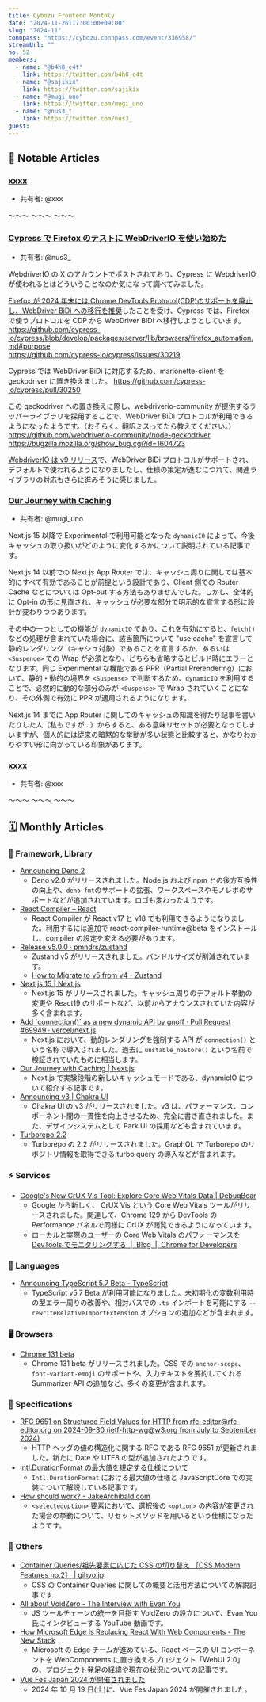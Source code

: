 ```yaml
---
title: Cybozu Frontend Monthly
date: "2024-11-26T17:00:00+09:00"
slug: "2024-11"
connpass: "https://cybozu.connpass.com/event/336958/"
streamUrl: ""
no: 52
members:
  - name: "@b4h0_c4t"
    link: https://twitter.com/b4h0_c4t
  - name: "@sajikix"
    link: https://twitter.com/sajikix
  - name: "@mugi_uno"
    link: https://twitter.com/mugi_uno
  - name: "@nus3_"
    link: https://twitter.com/nus3_
guest:
---
```


## 👀 Notable Articles

### [xxxx](xxxx)

- 共有者: @xxx

〜〜〜
〜〜〜
〜〜〜

### [Cypress で Firefox のテストに WebDriverIO を使い始めた](https://x.com/webdriverio/status/1857121862360424812)

- 共有者: @nus3\_

WebdriverIO の X のアカウントでポストされており、Cypress に WebdriverIO が使われるとはどういうことなのか気になって調べてみました。

[Firefox が 2024 年末には Chrome DevTools Protocol(CDP)のサポートを廃止し、WebDriver BiDi への移行を推奨](https://fxdx.dev/deprecating-cdp-support-in-firefox-embracing-the-future-with-webdriver-bidi/)したことを受け、Cypress では、Firefox で使うプロトコルを CDP から WebDriver BiDi へ移行しようとしています。
https://github.com/cypress-io/cypress/blob/develop/packages/server/lib/browsers/firefox_automation.md#purpose  
https://github.com/cypress-io/cypress/issues/30219

Cypress では WebDriver BiDi に対応するため、marionette-client を geckodriver に置き換えました。
https://github.com/cypress-io/cypress/pull/30250

この geckodriver への置き換えに際し、webdriverio-community が提供するラッパーライブラリを採用することで、WebDriver BiDi プロトコルが利用できるようになったようです。（おそらく。翻訳ミスってたら教えてください。）
https://github.com/webdriverio-community/node-geckodriver  
https://bugzilla.mozilla.org/show_bug.cgi?id=1604723

[WebdriverIO は v9 リリース](https://webdriver.io/blog/2024/08/15/webdriverio-v9-release)で、WebDriver BiDi プロトコルがサポートされ、デフォルトで使われるようになりましたし、仕様の策定が進むにつれて、関連ライブラリの対応もさらに進みそうに感じました。

### [Our Journey with Caching](<[xxxx](https://nextjs.org/blog/our-journey-with-caching)>)

- 共有者: @mugi_uno

Next.js 15 以降で Experimental で利用可能となった `dynamicIO` によって、今後キャッシュの取り扱いがどのように変化するかについて説明されている記事です。

Next.js 14 以前での Next.js App Router では、キャッシュ周りに関しては基本的にすべて有効であることが前提という設計であり、Client 側での Router Cache などについては Opt-out する方法もありませんでした。しかし、全体的に Opt-in の形に見直され、キャッシュが必要な部分で明示的な宣言する形に設計が変わりつつあります。

その中の一つとしての機能が `dynamicIO` であり、これを有効にすると、`fetch()` などの処理が含まれていた場合に、該当箇所について "use cache" を宣言して静的レンダリング（キャシュ対象）であることを宣言するか、あるいは `<Suspence>` での Wrap が必須となり、どちらも省略するとビルド時にエラーとなります。同じ Experimental な機能である PPR（Partial Prerendering）において、静的・動的の境界を `<Suspense>` で判断するため、`dynamicIO` を利用することで、必然的に動的な部分のみが `<Suspense>` で Wrap されていくことになり、その外側で有効に PPR が適用されるようになります。

Next.js 14 までに App Router に関してのキャッシュの知識を得たり記事を書いたりした人（私もですが…）からすると、ある意味リセットが必要となってしまいますが、個人的には従来の暗黙的な挙動が多い状態と比較すると、かなりわかりやすい形に向かっている印象があります。

### [xxxx](xxxx)

- 共有者: @xxx

〜〜〜
〜〜〜
〜〜〜

## 🗓 Monthly Articles

### 📖 Framework, Library

- [Announcing Deno 2](https://deno.com/blog/v2.0)
  - Deno v2.0 がリリースされました。Node.js および npm との後方互換性の向上や、`deno fmt`のサポートの拡張、ワークスペースやモノレポのサポートなどが追加されています。ロゴも変わったようです。
- [React Compiler – React](https://react.dev/learn/react-compiler#using-react-compiler-with-react-17-or-18)
  - React Compiler が React v17 と v18 でも利用できるようになりました。利用するには追加で react-compiler-runtime@beta をインストールし、compiler の設定を変える必要があります。
- [Release v5.0.0 · pmndrs/zustand](https://github.com/pmndrs/zustand/releases/tag/v5.0.0)
  - Zustand v5 がリリースされました。バンドルサイズが削減されています。
  - [How to Migrate to v5 from v4 - Zustand](https://zustand.docs.pmnd.rs/migrations/migrating-to-v5#changes-in-v5)
- [Next.js 15 | Next.js](https://nextjs.org/blog/next-15)
  - Next.js 15 がリリースされました。キャッシュ周りのデフォルト挙動の変更や React19 のサポートなど、以前からアナウンスされていた内容が多く含まれます。
- [Add \`connection()\` as a new dynamic API by gnoff · Pull Request #69949 · vercel/next.js](https://github.com/vercel/next.js/pull/69949)
  - Next.js において、動的レンダリングを強制する API が `connection()` という名称で導入されました。過去に `unstable_noStore()` という名前で検証されていたものに相当します。
- [Our Journey with Caching | Next.js](https://nextjs.org/blog/our-journey-with-caching)
  - Next.js で実験段階の新しいキャッシュモードである、dynamicIO について紹介する記事です。
- [Announcing v3 | Chakra UI](https://www.chakra-ui.com/blog/00-announcing-v3)
  - Chakra UI の v3 がリリースされました。v3 は、パフォーマンス、コンポーネント間の一貫性を向上させるため、完全に書き直されました。また、デザインシステムとして Park UI の採用なども含まれています。
- [Turborepo 2.2](https://turbo.build/blog/turbo-2-2-0)
  - Turborepo の 2.2 がリリースされました。GraphQL で Turborepo のリポジトリ情報を取得できる turbo query の導入などが含まれます。

### ⚡️ Services

- [Google's New CrUX Vis Tool: Explore Core Web Vitals Data | DebugBear](https://www.debugbear.com/blog/google-crux-vis)
  - Google から新しく、 CrUX Vis という Core Web Vitals ツールがリリースされました。関連して、Chrome 129 から DevTools の Performance パネルで同様に CrUX が閲覧できるようになっています。
  - [ローカルと実際のユーザーの Core Web Vitals のパフォーマンスを DevTools でモニタリングする  |  Blog  |  Chrome for Developers](https://developer.chrome.com/blog/devtools-realtime-cwv?hl=ja#field-data)

### 💬 Languages

- [Announcing TypeScript 5.7 Beta - TypeScript](https://devblogs.microsoft.com/typescript/announcing-typescript-5-7-beta/)
  - TypeScript v5.7 Beta が利用可能になりました。未初期化の変数利用時の型エラー周りの改善や、相対パスでの `.ts` インポートを可能にする `--rewriteRelativeImportExtension` オプションの追加などが含まれます。

### 🖥 Browsers

- [Chrome 131 beta](https://developer.chrome.com/blog/chrome-131-beta?hl=ja)
  - Chrome 131 beta がリリースされました。CSS での `anchor-scope`、`font-variant-emoji` のサポートや、入力テキストを要約してくれる Summarizer API の追加など、多くの変更が含まれます。

### 📝 Specifications

- [RFC 9651 on Structured Field Values for HTTP from rfc-editor@rfc-editor.org on 2024-09-30 (ietf-http-wg@w3.org from July to September 2024)](https://lists.w3.org/Archives/Public/ietf-http-wg/2024JulSep/0316.html)
  - HTTP ヘッダの値の構造化に関する RFC である RFC 9651 が更新されました。新たに Date や UTF8 の型が追加されたようです。
- [Intl.DurationFormat の最大値を規定する仕様について](https://sosukesuzuki.dev/posts/intl-durationformat-limits/)
  - `Intl.DurationFormat` における最大値の仕様と JavaScriptCore での実装について解説している記事です。
- [How should <selectedoption> work? - JakeArchibald.com](https://jakearchibald.com/2024/how-should-selectedoption-work/)
  - `<selectedoption>` 要素において、選択後の `<option>` の内容が変更された場合の挙動について、リセットメソッドを用いるという仕様になったようです。

### 🦆 Others

- [Container Queries/祖先要素に応じた CSS の切り替え ［CSS Modern Features no.2］ | gihyo.jp](https://gihyo.jp/article/2024/10/ride-modern-frontend-02)
  - CSS の Container Queries に関しての概要と活用方法についての解説記事です
- [All about VoidZero - The Interview with Evan You](https://www.youtube.com/watch?v=33ex2A04b7g)
  - JS ツールチェーンの統一を目指す VoidZero の設立について、Evan You 氏にインタビューする YouTube 動画です。
- [How Microsoft Edge Is Replacing React With Web Components - The New Stack](https://thenewstack.io/how-microsoft-edge-is-replacing-react-with-web-components/)
  - Microsoft の Edge チームが進めている、React ベースの UI コンポーネントを WebComponents に置き換えるプロジェクト「WebUI 2.0」の、プロジェクト発足の経緯や現在の状況についての記事です。
- [Vue Fes Japan 2024 が開催されました](https://vuefes.jp/2024/)
  - 2024 年 10 月 19 日(土)に、Vue Fes Japan 2024 が開催されました。

